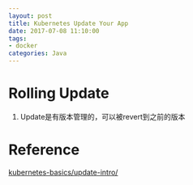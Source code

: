 ```yaml
---
layout: post
title: Kubernetes Update Your App
date: 2017-07-08 11:10:00
tags:
- docker
categories: Java
---
```



# Rolling Update
1. Update是有版本管理的，可以被revert到之前的版本








# Reference
[kubernetes-basics/update-intro/](https://kubernetes.io/docs/tutorials/kubernetes-basics/update-intro/)
